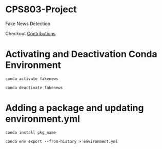 # CPS803-Project
Fake News Detection

Checkout [Contributions](CONTRIBUTIONS.md)

# Activating and Deactivation Conda Environment
```
conda activate fakenews
```
```
conda deactivate fakenews
```

# Adding a package and updating environment.yml
```
conda install pkg_name
```

``` 
conda env export --from-history > environment.yml
```